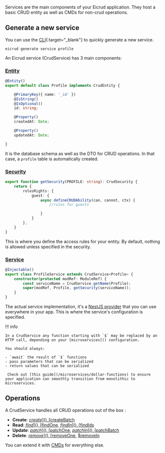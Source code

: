 Services are the main components of your Eicrud application. They host a basic CRUD entity as well as CMDs for non-crud operations.

## Generate a new service

You can use the [CLI](){:target="_blank"} to quickly generate a new service.

```
eicrud generate service profile
```

An Eicrud service (CrudService) has 3 main components:

### [Entity]()

```typescript title="services/profile/profile.entity.ts"
@Entity()
export default class Profile implements CrudEntity {

    @PrimaryKey({ name: '_id' })
    @IsString()
    @IsOptional()
    id: string;

    @Property()
    createdAt: Date;

    @Property()
    updatedAt: Date;

}
```
It is the database schema as well as the DTO for CRUD operations. In that case, a `profile` table is automatically created.

### [Security]()
```typescript title="services/profile/profile.security.ts"
export function getSecurity(PROFILE: string): CrudSecurity { 
    return {
        rolesRights: {
            guest: {
                async defineCRUDAbility(can, cannot, ctx) {
                    //rules for guests

                }
            }
        },
    }
}
```
This is where you define the access rules for your entity. By default, nothing is allowed unless specified in the security.

### [Service]()
```typescript title="services/profile/profile.service.ts"
@Injectable()
export class ProfileService extends CrudService<Profile> {
    constructor(protected modRef: ModuleRef) {
        const serviceName = CrudService.getName(Profile);
        super(modRef, Profile, getSecurity(serviceName));
    }
}
```
The actual service implementation, it's a [NestJS provider](https://docs.nestjs.com/providers) that you can use everywhere in your app. This is where the service's configuration is specified. 

!!! info

    In a CrudService any function starting with `$` may be replaced by an HTTP call, depending on your [microservices]() configuration. 
    
    You should always: 
    
    - `await` the result of `$` functions
    - pass parameters that can be serialized
    - return values that can be serialized 
    
     Check out [this guide](/microservices/dollar-functions) to ensure your application can smoothly transition from monolithic to microservices.


## Operations

A CrudService handles all CRUD operations out of the box :  

  - **Create**: [$create](), [$createBatch]()
  - **Read**: [$find](), [$findOne](), [$findIn](), [$findIds]()
  - **Update**: [$patch](), [$patchOne](), [$patchIn](), [$patchBatch]()
  - **Delete**: [$remove](), [$removeOne](), [$removeIn]()

You can extend it with [CMDs]() for everything else.